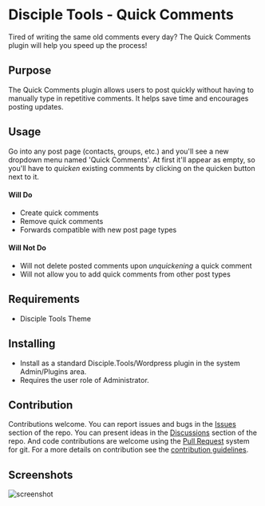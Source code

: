 # Disciple Tools - Quick Comments

Tired of writing the same old comments every day? The Quick Comments plugin will help you speed up the process!

## Purpose

The Quick Comments plugin allows users to post quickly without having to manually type in repetitive comments. It helps save time and encourages posting updates.

## Usage

Go into any post page (contacts, groups, etc.) and you'll see a new dropdown menu named 'Quick Comments'. At first it'll appear as empty, so you'll have to _quicken_ existing comments by clicking on the quicken button next to it.

#### Will Do

- Create quick comments
- Remove quick comments
- Forwards compatible with new post page types

#### Will Not Do

- Will not delete posted comments upon _unquickening_ a quick comment
- Will not allow you to add quick comments from other post types


## Requirements

- Disciple Tools Theme

## Installing

- Install as a standard Disciple.Tools/Wordpress plugin in the system Admin/Plugins area.
- Requires the user role of Administrator.

## Contribution

Contributions welcome. You can report issues and bugs in the
[Issues](https://github.com/prykon/disciple-tools-quick-comments/issues) section of the repo. You can present ideas
in the [Discussions](https://github.com/prykon/disciple-tools-quick-comments/discussions) section of the repo. And
code contributions are welcome using the [Pull Request](https://github.com/prykon/disciple-tools-quick-comments/pulls)
system for git. For a more details on contribution see the
[contribution guidelines](https://github.com/prykon/disciple-tools-quick-comments/blob/master/CONTRIBUTING.md).


## Screenshots

![screenshot](https://via.placeholder.com/600x150)
